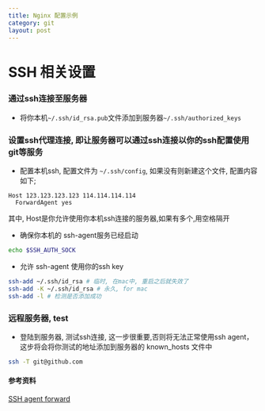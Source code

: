 ```yaml
---
title: Nginx 配置示例
category: git
layout: post
---
```


# SSH 相关设置

### 通过ssh连接至服务器

- 将你本机`~/.ssh/id_rsa.pub`文件添加到服务器`~/.ssh/authorized_keys`

### 设置ssh代理连接, 即让服务器可以通过ssh连接以你的ssh配置使用git等服务

- 配置本机ssh, 配置文件为 `~/.ssh/config`, 如果没有则新建这个文件, 配置内容如下;

```
Host 123.123.123.123 114.114.114.114
  ForwardAgent yes
```

其中, Host是你允许使用你本机ssh连接的服务器,如果有多个,用空格隔开

* 确保你本机的 ssh-agent服务已经启动

```bash
echo $SSH_AUTH_SOCK
```

* 允许 ssh-agent 使用你的ssh key

```bash
ssh-add ~/.ssh/id_rsa # 临时, 在mac中, 重启之后就失效了
ssh-add -K ~/.ssh/id_rsa # 永久, for mac
ssh-add -l # 检测是否添加成功
```

### 远程服务器, test

* 登陆到服务器, 测试ssh连接, 这一步很重要,否则将无法正常使用ssh agent，这步将会将你测试的地址添加到服务器的 known_hosts 文件中

```bash
ssh -T git@github.com
```

#### 参考资料

[SSH agent forward](https://developer.github.com/guides/using-ssh-agent-forwarding/)

